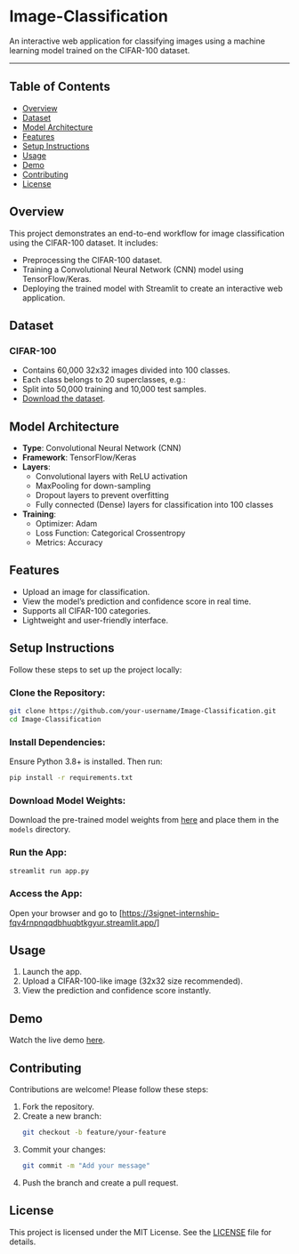 # Image-Classification
An interactive web application for classifying images using a machine learning model trained on the CIFAR-100 dataset. 

---

## Table of Contents
- [Overview](#overview)
- [Dataset](#dataset)
- [Model Architecture](#model-architecture)
- [Features](#features)
- [Setup Instructions](#setup-instructions)
- [Usage](#usage)
- [Demo](#demo)
- [Contributing](#contributing)
- [License](#license)

## Overview
This project demonstrates an end-to-end workflow for image classification using the CIFAR-100 dataset. It includes:

- Preprocessing the CIFAR-100 dataset.
- Training a Convolutional Neural Network (CNN) model using TensorFlow/Keras.
- Deploying the trained model with Streamlit to create an interactive web application.

## Dataset
### CIFAR-100
- Contains 60,000 32x32 images divided into 100 classes.
- Each class belongs to 20 superclasses, e.g.:
- Split into 50,000 training and 10,000 test samples.
- [Download the dataset](https://www.cs.toronto.edu/~kriz/cifar.html).

## Model Architecture
- **Type**: Convolutional Neural Network (CNN)
- **Framework**: TensorFlow/Keras
- **Layers**:
  - Convolutional layers with ReLU activation
  - MaxPooling for down-sampling
  - Dropout layers to prevent overfitting
  - Fully connected (Dense) layers for classification into 100 classes
- **Training**:
  - Optimizer: Adam
  - Loss Function: Categorical Crossentropy
  - Metrics: Accuracy

## Features
- Upload an image for classification.
- View the model’s prediction and confidence score in real time.
- Supports all CIFAR-100 categories.
- Lightweight and user-friendly interface.

## Setup Instructions
Follow these steps to set up the project locally:

### Clone the Repository:
```bash
git clone https://github.com/your-username/Image-Classification.git
cd Image-Classification
```

### Install Dependencies:
Ensure Python 3.8+ is installed. Then run:
```bash
pip install -r requirements.txt
```

### Download Model Weights:
Download the pre-trained model weights from [here](#) and place them in the `models` directory.

### Run the App:
```bash
streamlit run app.py
```

### Access the App:
Open your browser and go to [https://3signet-internship-fqv4rnpnqqdbhuqbtkgyur.streamlit.app/]

## Usage
1. Launch the app.
2. Upload a CIFAR-100-like image (32x32 size recommended).
3. View the prediction and confidence score instantly.

## Demo
Watch the live demo [here](#).

## Contributing
Contributions are welcome! Please follow these steps:

1. Fork the repository.
2. Create a new branch:
   ```bash
   git checkout -b feature/your-feature
   ```
3. Commit your changes:
   ```bash
   git commit -m "Add your message"
   ```
4. Push the branch and create a pull request.

## License
This project is licensed under the MIT License. See the [LICENSE](LICENSE) file for details.


















 























